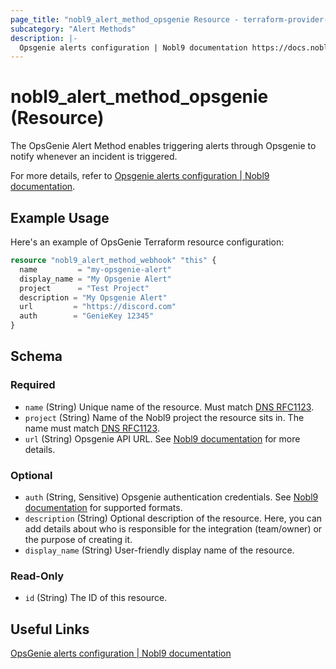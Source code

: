 ```yaml
---
page_title: "nobl9_alert_method_opsgenie Resource - terraform-provider-nobl9"
subcategory: "Alert Methods"
description: |-
  Opsgenie alerts configuration | Nobl9 documentation https://docs.nobl9.com/Alert_Methods/opsgenie
---
```


# nobl9_alert_method_opsgenie (Resource)

The OpsGenie Alert Method enables triggering alerts through Opsgenie to notify whenever an incident is triggered.

For more details, refer to [Opsgenie alerts configuration | Nobl9 documentation](https://docs.nobl9.com/Alert_Methods/opsgenie).

## Example Usage

Here's an example of OpsGenie Terraform resource configuration:

```terraform
resource "nobl9_alert_method_webhook" "this" {
  name         = "my-opsgenie-alert"
  display_name = "My Opsgenie Alert"
  project      = "Test Project"
  description = "My Opsgenie Alert"
  url         = "https://discord.com"
  auth		  = "GenieKey 12345"
}
```

<!-- schema generated by tfplugindocs -->
## Schema

### Required

- `name` (String) Unique name of the resource. Must match [DNS RFC1123](https://kubernetes.io/docs/concepts/overview/working-with-objects/names/#names).
- `project` (String) Name of the Nobl9 project the resource sits in. The name must match [DNS RFC1123](https://kubernetes.io/docs/concepts/overview/working-with-objects/names/#names).
- `url` (String) Opsgenie API URL. See [Nobl9 documentation](https://docs.nobl9.com/Alert_Methods/opsgenie#creating-opsgenie-api-key) for more details.

### Optional

- `auth` (String, Sensitive) Opsgenie authentication credentials. See [Nobl9 documentation](https://docs.nobl9.com/Alert_Methods/opsgenie#authentication) for supported formats.
- `description` (String) Optional description of the resource. Here, you can add details about who is responsible for the integration (team/owner) or the purpose of creating it.
- `display_name` (String) User-friendly display name of the resource.

### Read-Only

- `id` (String) The ID of this resource.

## Useful Links

[OpsGenie alerts configuration | Nobl9 documentation](https://docs.nobl9.com/Alert_Methods/opsgenie/)